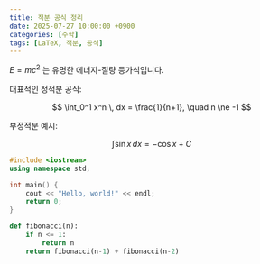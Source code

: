 ```yaml
---
title: 적분 공식 정리
date: 2025-07-27 10:00:00 +0900
categories: [수학]
tags: [LaTeX, 적분, 공식]
---
```


$E = mc^2$ 는 유명한 에너지-질량 등가식입니다.

대표적인 정적분 공식:

$$
\int_0^1 x^n \, dx = \frac{1}{n+1}, \quad n \ne -1
$$

부정적분 예시:

$$
\int \sin x \, dx = -\cos x + C
$$

```cpp
#include <iostream>
using namespace std;

int main() {
    cout << "Hello, world!" << endl;
    return 0;
}
```

```python
def fibonacci(n):
    if n <= 1:
        return n
    return fibonacci(n-1) + fibonacci(n-2)
```

